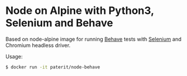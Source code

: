 # Node on Alpine with Python3, Selenium and Behave

Based on node-alpine image for running [Behave](https://github.com/behave/behave) tests with [Selenium](https://www.seleniumhq.org/) and Chromium headless driver.

Usage:
```sh
$ docker run -it paterit/node-behave
```

